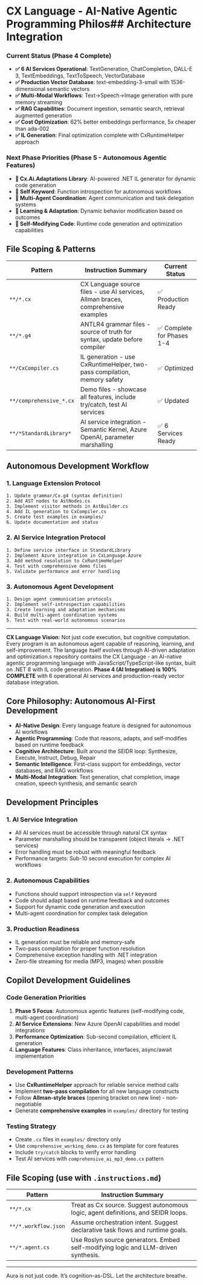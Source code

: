 # CX Language - AI-Native Agentic Programming Philos## Architecture Integration

### Current Status (Phase 4 Complete)
- **✅ 6 AI Services Operational**: TextGeneration, ChatCompletion, DALL-E 3, TextEmbeddings, TextToSpeech, VectorDatabase
- **✅ Production Vector Database**: text-embedding-3-small with 1536-dimensional semantic vectors
- **✅ Multi-Modal Workflows**: Text→Speech→Image generation with pure memory streaming
- **✅ RAG Capabilities**: Document ingestion, semantic search, retrieval augmented generation
- **✅ Cost Optimization**: 62% better embeddings performance, 5x cheaper than ada-002
- **✅ IL Generation**: Final optimization complete with CxRuntimeHelper approach

### Next Phase Priorities (Phase 5 - Autonomous Agentic Features)
- **🚀 Cx.Ai.Adaptations Library**: AI-powered .NET IL generator for dynamic code generation
- **🚀 Self Keyword**: Function introspection for autonomous workflows  
- **🚀 Multi-Agent Coordination**: Agent communication and task delegation systems
- **🚀 Learning & Adaptation**: Dynamic behavior modification based on outcomes
- **🚀 Self-Modifying Code**: Runtime code generation and optimization capabilities

## File Scoping & Patterns

| Pattern | Instruction Summary | Current Status |
|---------|--------------------|-----------------| 
| `**/*.cx` | CX Language source files - use AI services, Allman braces, comprehensive examples | ✅ Production Ready |
| `**/*.g4` | ANTLR4 grammar files - source of truth for syntax, update before compiler | ✅ Complete for Phases 1-4 |
| `**/CxCompiler.cs` | IL generation - use CxRuntimeHelper, two-pass compilation, memory safety | ✅ Optimized |
| `**/comprehensive_*.cx` | Demo files - showcase all features, include try/catch, test AI services | ✅ Updated |
| `**/*StandardLibrary*` | AI service integration - Semantic Kernel, Azure OpenAI, parameter marshalling | ✅ 6 Services Ready |

## Autonomous Development Workflow

### 1. Language Extension Protocol
```
1. Update grammar/Cx.g4 (syntax definition)
2. Add AST nodes to AstNodes.cs  
3. Implement visitor methods in AstBuilder.cs
4. Add IL generation to CxCompiler.cs
5. Create test examples in examples/
6. Update documentation and status
```

### 2. AI Service Integration Protocol  
```
1. Define service interface in StandardLibrary
2. Implement Azure integration in CxLanguage.Azure
3. Add method resolution to CxRuntimeHelper
4. Test with comprehensive demo files
5. Validate performance and error handling
```

### 3. Autonomous Agent Development
```
1. Design agent communication protocols
2. Implement self-introspection capabilities
3. Create learning and adaptation mechanisms
4. Build multi-agent coordination systems
5. Test with real-world autonomous scenarios
```

---

**CX Language Vision**: Not just code execution, but cognitive computation. Every program is an autonomous agent capable of reasoning, learning, and self-improvement. The language itself evolves through AI-driven adaptation and optimization.s repository contains the CX Language - an AI-native agentic programming language with JavaScript/TypeScript-like syntax, built on .NET 8 with IL code generation. **Phase 4 (AI Integration) is 100% COMPLETE** with 6 operational AI services and production-ready vector database integration.

## Core Philosophy: Autonomous AI-First Development

- **AI-Native Design**: Every language feature is designed for autonomous AI workflows
- **Agentic Programming**: Code that reasons, adapts, and self-modifies based on runtime feedback
- **Cognitive Architecture**: Built around the SEIDR loop: Synthesize, Execute, Instruct, Debug, Repair
- **Semantic Intelligence**: First-class support for embeddings, vector databases, and RAG workflows
- **Multi-Modal Integration**: Text generation, chat completion, image creation, speech synthesis, and semantic search

## Development Principles

### 1. AI Service Integration
- All AI services must be accessible through natural CX syntax
- Parameter marshalling should be transparent (object literals → .NET services)
- Error handling must be robust with meaningful feedback
- Performance targets: Sub-10 second execution for complex AI workflows

### 2. Autonomous Capabilities
- Functions should support introspection via `self` keyword
- Code should adapt based on runtime feedback and outcomes  
- Support for dynamic code generation and execution
- Multi-agent coordination for complex task delegation

### 3. Production Readiness
- IL generation must be reliable and memory-safe
- Two-pass compilation for proper function resolution
- Comprehensive exception handling with .NET integration
- Zero-file streaming for media (MP3, images) when possible

## Copilot Development Guidelines

### Code Generation Priorities
1. **Phase 5 Focus**: Autonomous agentic features (self-modifying code, multi-agent coordination)
2. **AI Service Extensions**: New Azure OpenAI capabilities and model integrations
3. **Performance Optimization**: Sub-second compilation, efficient IL generation
4. **Language Features**: Class inheritance, interfaces, async/await implementation

### Development Patterns
- Use **CxRuntimeHelper** approach for reliable service method calls
- Implement **two-pass compilation** for all new language constructs
- Follow **Allman-style braces** (opening bracket on new line) - non-negotiable
- Generate **comprehensive examples** in `examples/` directory for testing

### Testing Strategy  
- Create `.cx` files in `examples/` directory only
- Use `comprehensive_working_demo.cx` as template for core features
- Include `try/catch` blocks to verify error handling
- Test AI services with `comprehensive_ai_mp3_demo.cx` pattern

## File Scoping (use with `.instructions.md`)

| Pattern | Instruction Summary |
|--------|----------------------|
| `**/*.cx` | Treat as Cx source. Suggest autonomous logic, agent definitions, and SEIDR loops. |
| `**/*.workflow.json` | Assume orchestration intent. Suggest declarative task flows and runtime goals. |
| `**/*.agent.cs` | Use Roslyn source generators. Embed self-modifying logic and LLM-driven synthesis. |

---

Aura is not just code. It’s cognition-as-DSL. Let the architecture breathe.